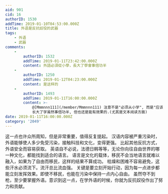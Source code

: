 ```yaml
---
aid: 901
cid: 16
authorID: 1530
addTime: 2019-01-10T04:53:00.000Z
title: 外语是反抗奴役的武器
tags:
    - 外语
    - 武器
comments:
    -
        authorID: 1532
        addTime: 2019-01-11T23:42:00.000Z
        content: 外語必須從小學，長大了學會事倍功半
    -
        authorID: 1250
        addTime: 2019-01-12T04:23:00.000Z
        content: 是这样的
    -
        authorID: 1493
        addTime: 2019-01-11T16:00:00.000Z
        content: >-
            @[Mmmnnn111](/member/Mmmnnn111) 注意不是"必须从小学", 而是"应该从小学", "从小学习的效果最好"
            长大了学虽然事倍功半, 但也还是能有效果的.(尤其是文本阅读方面)
date: 2019-01-11T16:00:00.000Z
category: '2049'
---
```


这一点也许众所周知，但是非常重要，值得反复提起。 汉语内容被严重污染时，外语能够使人多少免受污染，接触科技和文化，变得更强。 比起其他反抗方式，外语安全而容易获取。 英语自不必说，法德日韩等等，无论你向往自由世界的哪一种文化，都能找到适合的语言。 语言是文化的载体，移民不会当地语言就难以融入，如果为了自由而移民，这样的结果不算成功。 枯燥和困难不容易避免，这些汗水必须流下。流汗总比流血强。 关键是要立刻开始行动，因为每一点进步都能立刻发挥效果。即使不移民，也能在污染中保持一点内心自由。 虽然夺不到枪，至少要掌握外语。意识到这一点，在学外语的时候，你就为反抗奴役作出了努力和贡献。
